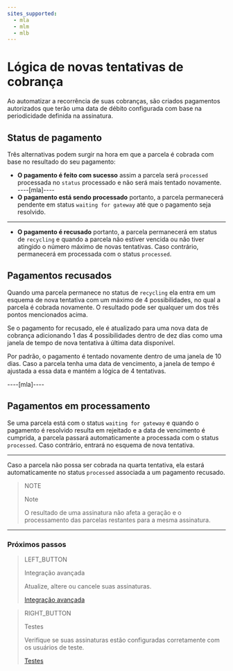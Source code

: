 ```yaml
---
sites_supported:
  - mla
  - mlm
  - mlb
---
```


# Lógica de novas tentativas de cobrança

Ao automatizar a recorrência de suas cobranças, são criados pagamentos autorizados que terão uma data de débito configurada com base na periodicidade definida na assinatura.

## Status de pagamento

Três alternativas podem surgir na hora em que a parcela é cobrada com base no resultado do seu pagamento:

* __O pagamento é feito com sucesso__ assim a parcela será `processed` processada no `status` processado e não será mais tentado novamente. 
----[mla]----
* __O pagamento está sendo processado__ portanto, a parcela permanecerá pendente em status `waiting for gateway` até que o pagamento seja resolvido.
------------
* __O pagamento é recusado__ portanto, a parcela permanecerá em status de `recycling` e quando a parcela não estiver vencida ou não tiver atingido o número máximo de novas tentativas. Caso contrário, permanecerá em processada com o status `processed`.


## Pagamentos recusados

Quando uma parcela permanece no status de `recycling` ela entra em um esquema de nova tentativa com um máximo de 4 possibilidades, no qual a parcela é cobrada novamente. O resultado pode ser qualquer um dos três pontos mencionados acima.

Se o pagamento for recusado, ele é atualizado para uma nova data de cobrança adicionando 1 das 4 possibilidades dentro de dez dias como uma janela de tempo de nova tentativa à última data disponível.

Por padrão, o pagamento é tentado novamente dentro de uma janela de 10 dias. Caso a parcela tenha uma data de vencimento, a janela de tempo é ajustada a essa data e mantém a lógica de 4 tentativas.

----[mla]----

## Pagamentos em processamento

Se uma parcela está com o status `waiting for gateway` e quando o pagamento é resolvido resulta em rejeitado e a data de vencimento é cumprida, a parcela passará automaticamente a processada com o status `processed`. Caso contrário, entrará no esquema de nova tentativa.


------------

Caso a parcela não possa ser cobrada na quarta tentativa, ela estará automaticamente no status `processed` associada a um pagamento recusado.

> NOTE
> 
> Note
> 
> O resultado de uma assinatura não afeta a geração e o processamento das parcelas restantes para a mesma assinatura.

------------
### Próximos passos

> LEFT_BUTTON
>
> Integração avançada
>
> Atualize, altere ou cancele suas assinaturas.
>
> [Integração avançada](https://www.mercadopago[FAKER][URL][DOMAIN]/developers/pt/guides/online-payments/subscriptions/advanced-integration/)

> RIGHT_BUTTON
>
> Testes
>
> Verifique se suas assinaturas estão configuradas corretamente com os usuários de teste.
>
> [Testes](https://www.mercadopago[FAKER][URL][DOMAIN]/developers/pt/guides/online-payments/subscriptions/testing/)
